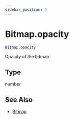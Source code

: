 ```yaml
---
sidebar_position: 3
---
```


# Bitmap.opacity
```lua
Bitmap.opacity
```
Opacity of the bitmap.


## Type
number

## See Also
- [Bitmap](/guide/graphics#bitmap)
